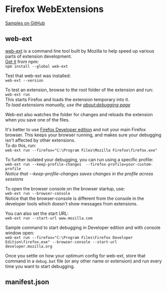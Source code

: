 # Firefox WebExtensions

[Samples on GitHub](https://github.com/mdn/webextensions-examples)  

## web-ext

[web-ext](https://github.com/mozilla/web-ext) is a command line tool built by Mozilla to help speed up various parts of extension development.  
[Get it](https://www.npmjs.com/package/web-ext) from npm:  
```npm install --global web-ext```  

Test that web-ext was installed:  
```web-ext --version```

To test an extension, browse to the root folder of the extension and run:  
```web-ext run```  
This starts Firefox and loads the extension temporary into it.  
_To load extensions manually, use the [about:debugging page](https://developer.mozilla.org/en-US/docs/Tools/about:debugging#Add-ons)_  

Web-ext also watches the folder for changes and reloads the extension when you save one of the files.  

It's better to use [Firefox Developer edition](https://www.mozilla.org/en-US/firefox/developer/) and not your main Firefox browser. This keeps your browser running, and makes sure your debugging isn't affected by other extensions.  
To do this, run:  
```web-ext run --firefox="C:\Program Files\Mozilla Firefox\firefox.exe"```  

To further isolated your debugging, you can run using a specific profile:  
```web-ext run --keep-profile-changes  --firefox-profile=your-custom-profile```  
_Notice that --keep-profile-changes saves changes in the profile across sessions_  

To open the browser console on the browser startup, use:  
```web-ext run --browser-console```  
Notice that the browser-console is different from the console in the developer tools which doesn't show messages from extensions.  

You can also set the start URL:  
```web-ext run --start-url www.mozilla.com```  

Sample command to start debugging in Developer edition and with console window open:  
```web-ext run --firefox="C:\Program Files\Firefox Developer Edition\firefox.exe" --browser-console --start-url developer.mozilla.org```  

Once you settle on how your optimum config for web-ext, store that command in a `debug.bat` file (or any other name or extension)  and run every time you want to start debugging.  

## manifest.json

